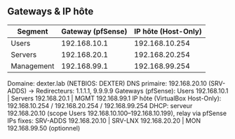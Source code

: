 ## Gateways & IP hôte

| Segment    | Gateway (pfSense) | IP hôte (Host-Only) |
| ---------- | ----------------- | ------------------- |
| Users      | 192.168.10.1      | 192.168.10.254      |
| Servers    | 192.168.20.1      | 192.168.20.254      |
| Management | 192.168.99.1      | 192.168.99.254      |

Domaine: dexter.lab (NETBIOS: DEXTER)
DNS primaire: 192.168.20.10 (SRV-ADDS) → Redirecteurs: 1.1.1.1, 9.9.9.9
Gateways (pfSense): Users 192.168.10.1 | Servers 192.168.20.1 | MGMT 192.168.99.1
IP hôte (VirtualBox Host-Only): 192.168.10.254 / 192.168.20.254 / 192.168.99.254
DHCP: serveur 192.168.20.10 (scope Users 192.168.10.100–192.168.10.199), relay via pfSense
IPs fixes: SRV-ADDS 192.168.20.10 | SRV-LNX 192.168.20.20 | MON 192.168.99.50 (optionnel)
